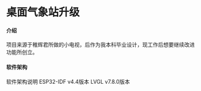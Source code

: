 # 桌面气象站升级

#### 介绍
项目来源于稚辉君所做的小电视，后作为我本科毕业设计，现工作后想要继续改进功能所创立。

#### 软件架构
软件架构说明 ESP32-IDF v4.4版本
                         LVGL v7.8.0版本

